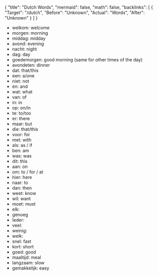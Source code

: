 {
	"title": "Dutch Words",
	"mermaid": false,
	"math": false,
	"backlinks": [
		{
			"Target": "/dutch",
			"Before": "Unknown",
			"Actual": "Words",
			"After": "Unknown"
		}
	]
}

- welkom: welcome
- morgen: morning
- middag: midday
- avond: evening
- nacht: night
- dag: day
- goedemorgen: good morning (same for other times of the day)
- avondeten: dinner
- dat: that/this
- een: a/one
- niet: not
- en: and
- wat: what
- van: of
- in: in
- op: on/in
- te: to/too
- er: there
- maar: but
- die: that/this
- voor: for
- met: with
- als: as / if
- ben: am
- was: was
- dit: this
- aan: on
- om: to / for / at
- hier: here
- naar: to
- dan: then
- weet: know
- wil: want
- moet: must
- elk:
- genoeg
- Ieder:
- veel:
- weinig:
- welk:
- snel: fast
- kort: short
- goed: good
- maaltijd: meal
- langzaam: slow
- gemakkelijk: easy